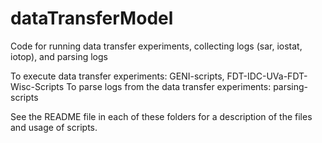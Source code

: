 # dataTransferModel
Code for running data transfer experiments, collecting logs (sar, iostat, iotop), and parsing logs


To execute data transfer experiments: GENI-scripts, FDT-IDC-UVa-FDT-Wisc-Scripts
To parse logs from the data transfer experiments: parsing-scripts

See the README file in each of these folders for a description of the files and usage of scripts.
